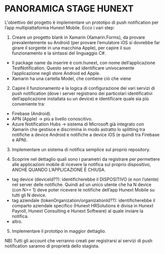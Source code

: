 # PANORAMICA STAGE HUNEXT

L'obiettivo del progetto è implementare un prototipo di push notification per l’app multipiattaforma Hunext Mobile.
Ecco i vari step:

1. Creare un progetto blank in Xamarin (Xamarin.Forms), da provare prevalentemente su Android (per provare l’emulatore iOS si dovrebbe far girare il sorgente in una macchina Apple), per capire il suo funzionamento e la sintassi del linguaggio C#.
-	Il package name da inserire è com.hunext, con nome dell’applicazione TestNotification. Questo serve ad identificare univocamente l’applicazione negli store Android ed Apple.
-	Xamarin ha una cartella Model, che contiene ciò che viene 

2.	Capire il funzionamento e la logica di configurazione dei vari servizi di push notification (dove i server registrano dei particolari identificativi dell’applicazione installata su un device) e identificare quale sia più conveniente tra:
-	Firebase (Android).
-	APN (Apple) -> più a livello conoscitivo.
-	Azure Notification Hubs -> sistema di Microsoft già integrato con Xamarin che gestisce e discrimina in modo astratto lo splitting tra notifiche a device Android e notifiche a device iOS (e quindi tra Firebase e APN).

3.	Implementare un sistema di notifica semplice sul proprio repository.

4.	Scoprire nel dettaglio quali sono i parametri da registrare per permettere alle applicazioni mobile di ricevere la notifica sul proprio dispositivo, ANCHE QUANDO L’APPLICAZIONE È CHIUSA.
-	tag device (deviceId??): identificherebbe il DISPOSITIVO (e non l’utente) nel server delle notifiche. Quindi ad un unico utente che ha N device (con N>= 1) deve poter ricevere le notifiche dell’app Hunext Mobile su tutti gli N device.
-	tag aziendale (tokenOrganization/organizationId??): identificherebbe il comparto aziendale specifico (Hunext HRSolutions è divisa in Hunext Payroll, Hunext Consulting e Hunext Software) al quale inviare la notifica.
-	altro.

5.	Implementare il prototipo in maggior dettaglio.

NB) Tutti gli account che verranno creati per registrarsi ai servizi di push notification saranno di proprietà dello stagista.
